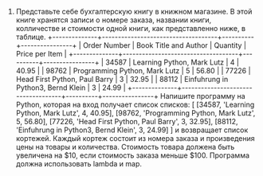 1. Представьте себе бухгалтерскую книгу в книжном магазине. В этой книге хранятся
записи о номере заказа, названии книги, колличестве и стоимости одной книги, как
представленно ниже, в таблице.
+--------------+------------------------------------+----------+----------------+
| Order Number | Book Title and Author | Quantity | Price per Item |
+--------------+------------------------------------+----------+----------------+
| 34587 | Learning Python, Mark Lutz | 4 | 40.95 |
| 98762 | Programming Python, Mark Lutz | 5 | 56.80 |
| 77226 | Head First Python, Paul Barry | 3 | 32.95 |
| 88112 | Einfuhrung in Python3, Bernd Klein | 3 | 24.99 |
+--------------+------------------------------------+----------+----------------+
Напишите программу на Python, которая на вход получает список списков:
[
[34587, 'Learning Python, Mark Lutz', 4, 40.95],
[98762, 'Programming Python, Mark Lutz', 5, 56.80],
[77226, 'Head First Python, Paul Barry', 3, 32.95],
[88112, 'Einfuhrung in Python3, Bernd Klein', 3, 24.99]
]
и возвращает список кортежей. Каждый кортеж состоит из номера заказа и произведения
цены на товары и количества. Стоимость товара должена быть увеличена на $10, если
стоимость заказа меньше $100. Программа должна использовать lambda и map.